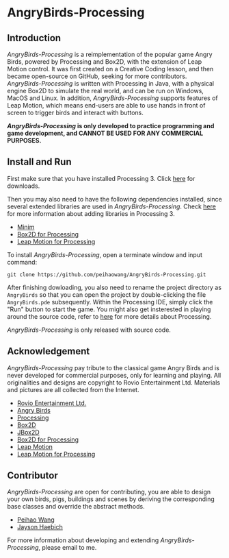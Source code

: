 # AngryBirds-Processing

## Introduction

*AngryBirds-Processing* is a reimplementation of the popular game Angry Birds, powered by Processing and Box2D, with the extension of Leap Motion control. It was first created on a Creative Coding lesson, and then became open-source on GitHub, seeking for more contributors. *AngryBirds-Processing* is written with Processing in Java, with a physical engine Box2D to simulate the real world, and can be run on Windows, MacOS and Linux. In addition, *AngryBirds-Processing* supports features of Leap Motion, which means end-users are able to use hands in front of screen to trigger birds and interact with buttons.

***AngryBirds-Processing* is only developed to practice programming and game development, and CANNOT BE USED FOR ANY COMMERCIAL PURPOSES.**

## Install and Run

First make sure that you have installed Processing 3. Click [here](https://processing.org/download/) for downloads.

Then you may also need to have the following dependencies installed, since several extended libraries are used in *AngryBirds-Processing*. Check [here](https://processing.org/reference/libraries/) for more information about adding libraries in Processing 3.

* [Minim](http://code.compartmental.net/minim/)
* [Box2D for Processing](https://github.com/shiffman/Box2D-for-Processing)
* [Leap Motion for Processing](https://github.com/nok/leap-motion-processing)

To install *AngryBirds-Processing*, open a terminate window and input command:

 ```
 git clone https://github.com/peihaowang/AngryBirds-Processing.git
 ```

 After finishing dowloading, you also need to rename the project directory as `AngryBirds` so that you can open the project by double-clicking the file `AngryBirds.pde` subsequently. Within the Processing IDE, simply click the "Run" button to start the game. You might also get insterested in playing around the source code, refer to [here](https://processing.org/tutorials/) for more details about Processing.

 *AngryBirds-Processing* is only released with source code.

 ## Acknowledgement

*AngryBirds-Processing* pay tribute to the classical game Angry Birds and is never developed for commercial purposes, only for learning and playing. All originalities and designs are copyright to Rovio Entertainment Ltd. Materials and pictures are all collected from the Internet.

* [Rovio Entertainment Ltd.](http://www.rovio.com)
* [Angry Birds](https://www.angrybirds.com/games/)
* [Processing](https://processing.org)
* [Box2D](http://box2d.org)
* [JBox2D](http://www.jbox2d.org)
* [Box2D for Processing](https://github.com/shiffman/Box2D-for-Processing)
* [Leap Motion](https://www.leapmotion.com)
* [Leap Motion for Processing](https://github.com/nok/leap-motion-processing)

## Contributor

*AngryBirds-Processing* are open for contributing, you are able to design your own birds, pigs, buildings and scenes by deriving the corresponding base classes and override the abstract methods.

* [Peihao Wang](https://github.com/peihaowang)
* [Jayson Haebich](http://jaysonh.com/index.htm)

For more information about developing and extending *AngryBirds-Processing*, please email to me.

